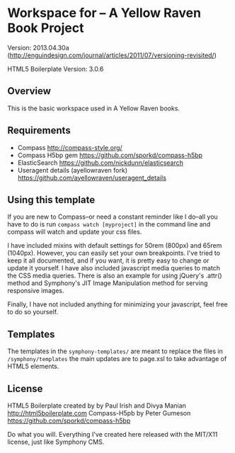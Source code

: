 # Workspace for – A Yellow Raven Book Project 

Version: 2013.04.30a (http://enguindesign.com/journal/articles/2011/07/versioning-revisited/) 

HTML5 Boilerplate Version: 3.0.6

## Overview
This is the basic workspace used in A Yellow Raven books.

## Requirements
- Compass <http://compass-style.org/>
- Compass H5bp gem <https://github.com/sporkd/compass-h5bp>
- ElasticSearch <https://github.com/nickdunn/elasticsearch>
- Useragent details (ayellowraven fork) <https://github.com/ayellowraven/useragent_details>

## Using this template

If you are new to Compass–or need a constant reminder like I do–all you have to do is run `compass watch [myproject]` in the command line and compass will watch and update your css files.

I have included mixins with default settings for 50rem (800px) and 65rem (1040px). However, you can easily set your own breakpoints. I've tried to keep it all documented, and if you want, it is pretty easy to change or update it yourself. I have also included javascript media queries to match the CSS media queries. There is also an example for using jQuery's .attr() method and Symphony's JIT Image Manipulation method for serving responsive images.

Finally, I have not included anything for minimizing your javascript, feel free to do so yourself.

## Templates
The templates in the `symphony-templates/` are meant to replace the files in `/symphony/templates` the main updates are to page.xsl to take advantage of HTML5 elements.

## License
HTML5 Boilerplate created by by Paul Irish and Divya Manian http://html5boilerplate.com
Compass-H5pb by Peter Gumeson https://github.com/sporkd/compass-h5bp

Do what you will. Everything I've created here released with the MIT/X11 license, just like Symphony CMS.